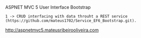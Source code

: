ASPNET MVC 5 User Interface Bootstrap 


	1 -> CRUD interfacing with data throuht a REST service (https://github.com/mateus1702/Service_EF6_Bootstrap.git). 

http://aspnetmvc5.mateusribeirooliveira.com
